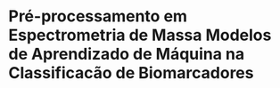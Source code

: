 # Pré-processamento em Espectrometria de Massa Modelos de Aprendizado de Máquina na Classificacão de Biomarcadores
